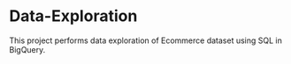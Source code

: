 # Data-Exploration
This project performs data exploration of Ecommerce dataset using SQL in BigQuery.
